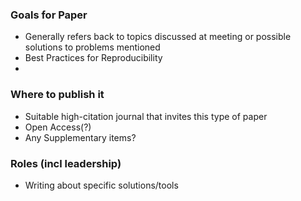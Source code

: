 ### Goals for Paper
* Generally refers back to topics discussed at meeting or possible solutions to problems mentioned
* Best Practices for Reproducibility
* 
### Where to publish it
* Suitable high-citation journal that invites this type of paper
* Open Access(?)
* Any Supplementary items?

### Roles (incl leadership)
* Writing about specific solutions/tools
